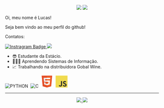 <p align="center">
  <img src="https://super.abril.com.br/wp-content/uploads/2022/02/tenor.com/view/dev_animado-gif-25018018" width="250">
 <img src="https://super.abril.com.br/wp-content/uploads/2016/09/super_imggato_digitando_0.gif" width="350">
</p>
Oi, meu nome é Lucas!

Seja bem vindo ao meu perfil do github! 

   Contatos:
   <div id="badges">
   <a href = "https://instagram.com/fl.lucas_?r=nametag">
     <img src="https://img.shields.io/badge/Instagram-E4405F?style=for-the-badge&logo=instagram&logoColor=white" alt="Instragram Badge"/>
   <a href ="mailto:lucasfurini.20025@gmail.com">
      <img src="https://img.shields.io/badge/Gmail-D14836?style=for-the-badge&logo=gmail&logoColor=white" target="_blank"></a>
   </a>
 </div>

 - 😎 Estudante da Estácio.
 - 👨🏻‍💻 Aprendendo Sistemas de Informação.
 - 📈 Trabalhando na distribuidora Gobal Wine.

 

 <div>
   
   
   <img src="https://cdn.jsdelivr.net/gh/devicons/devicon/icons/python/python-original.svg" title="PYTHON" alt="PYTHON" width="40" height="40"/>&nbsp;
   <img src="https://cdn.jsdelivr.net/gh/devicons/devicon/icons/c/c-original.svg" title="C" alt="C" width="40" height="40"/>&nbsp;
   <img src="https://github.com/devicons/devicon/blob/master/icons/html5/html5-original.svg" title="HTML5" alt="HTML" width="40" height="40"/>&nbsp;
   <img src="https://github.com/devicons/devicon/blob/master/icons/javascript/javascript-original.svg" title="JavaScript" alt="JavaScript" width="40" height="40"/>&nbsp;
 </div>

 ---


 <div align = "center">
<a href="https://github.com/LucasFuriniLemes">
<img height="180em" src="https://github-readme-stats.vercel.app/api/top-langs/?username=LucasFuriniLemes&layout=compact&langs_count=7&theme=dracula"/>
<img height="180em" src="https://github-readme-stats.vercel.app/api?username=LucasFuriniLemes&show_icons=true&theme=dracula&include_all_commits=true&count_private=true"/>
 </div>
